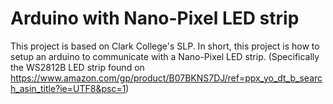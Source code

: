 # Arduino with Nano-Pixel LED strip
This project is based on Clark College's SLP. In short, this project is how to setup an arduino to communicate with a Nano-Pixel LED strip. (Specifically the WS2812B LED strip found on https://www.amazon.com/gp/product/B07BKNS7DJ/ref=ppx_yo_dt_b_search_asin_title?ie=UTF8&psc=1)
